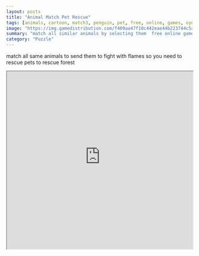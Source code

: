```yaml
---
layout: posts
title: "Animal Match Pet Rescue"
tags: [animals, cartoon, match3, penguin, pet, free, online, games, oyna, game, free, games, play, play, games]
image: "https://img.gamedistribution.com/f409aa47f10c442eae44b223744c5ae6-512x512.jpeg"
summary: "match all similar animals by selecting them  free online games oyna game free games play play games"
category: "Puzzle"
---
```


match all same animals to send them to fight with flames so you need to rescue pets to rescue forest

<iframe width="100%" height="480px;" src="https://html5.gamedistribution.com/f409aa47f10c442eae44b223744c5ae6/"></iframe>